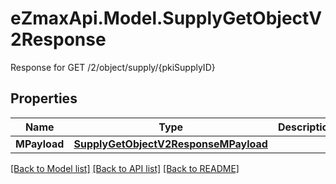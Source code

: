 # eZmaxApi.Model.SupplyGetObjectV2Response
Response for GET /2/object/supply/{pkiSupplyID}

## Properties

Name | Type | Description | Notes
------------ | ------------- | ------------- | -------------
**MPayload** | [**SupplyGetObjectV2ResponseMPayload**](SupplyGetObjectV2ResponseMPayload.md) |  | 

[[Back to Model list]](../README.md#documentation-for-models) [[Back to API list]](../README.md#documentation-for-api-endpoints) [[Back to README]](../README.md)

